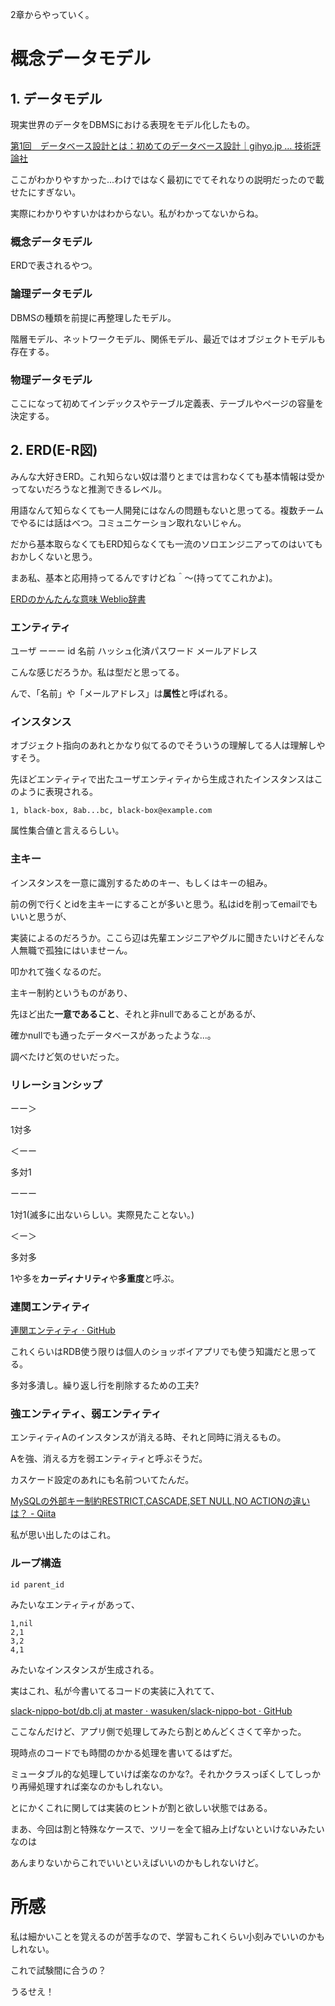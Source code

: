 2章からやっていく。

# 概念データモデル

## 1. データモデル

現実世界のデータをDBMSにおける表現をモデル化したもの。

[第1回　データベース設計とは：初めてのデータベース設計｜gihyo.jp … 技術評論社](http://gihyo.jp/dev/feature/01/database/0001)

ここがわかりやすかった...わけではなく最初にでてそれなりの説明だったので載せたにすぎない。

実際にわかりやすいかはわからない。私がわかってないからね。

### 概念データモデル

ERDで表されるやつ。

### 論理データモデル

DBMSの種類を前提に再整理したモデル。

階層モデル、ネットワークモデル、関係モデル、最近ではオブジェクトモデルも存在する。

### 物理データモデル

ここになって初めてインデックスやテーブル定義表、テーブルやページの容量を決定する。

## 2. ERD(E-R図)

みんな大好きERD。これ知らない奴は潜りとまでは言わなくても基本情報は受かってないだろうなと推測できるレベル。

用語なんて知らなくても一人開発にはなんの問題もないと思ってる。複数チームでやるには話はべつ。コミュニケーション取れないじゃん。

だから基本取らなくてもERD知らなくても一流のソロエンジニアってのはいてもおかしくないと思う。

まあ私、基本と応用持ってるんですけどね＾〜(持っててこれかよ)。

[ERDのかんたんな意味 Weblio辞書](https://www.weblio.jp/content/ERD)

### エンティティ

ユーザ
ーーー
id
名前
ハッシュ化済パスワード
メールアドレス

こんな感じだろうか。私は型だと思ってる。

んで、「名前」や「メールアドレス」は**属性**と呼ばれる。

### インスタンス

オブジェクト指向のあれとかなり似てるのでそういうの理解してる人は理解しやすそう。

先ほどエンティティで出たユーザエンティティから生成されたインスタンスはこのように表現される。

```
1, black-box, 8ab...bc, black-box@example.com
```

属性集合値と言えるらしい。

### 主キー

インスタンスを一意に識別するためのキー、もしくはキーの組み。

前の例で行くとidを主キーにすることが多いと思う。私はidを削ってemailでもいいと思うが、

実装によるのだろうか。ここら辺は先輩エンジニアやグルに聞きたいけどそんな人無職で孤独にはいませーん。

叩かれて強くなるのだ。

主キー制約というものがあり、

先ほど出た**一意であること**、それと非nullであることがあるが、

確かnullでも通ったデータベースがあったような...。

調べたけど気のせいだった。

### リレーションシップ

ーー＞

1対多

＜ーー

多対1

ーーー

1対1(滅多に出ないらしい。実際見たことない。)

＜ー＞

多対多

1や多を**カーディナリティ**や**多重度**と呼ぶ。

### 連関エンティティ

[連関エンティティ · GitHub](https://gist.github.com/momotar/7acd9cb4e7fb9581b160)

これくらいはRDB使う限りは個人のショッボイアプリでも使う知識だと思ってる。

多対多潰し。繰り返し行を削除するための工夫?

### 強エンティティ、弱エンティティ

エンティティAのインスタンスが消える時、それと同時に消えるもの。

Aを強、消える方を弱エンティティと呼ぶそうだ。

カスケード設定のあれにも名前ついてたんだ。

[MySQLの外部キー制約RESTRICT,CASCADE,SET NULL,NO ACTIONの違いは？ - Qiita](https://qiita.com/suin/items/21fe6c5a78c1505b19cb)

私が思い出したのはこれ。

### ループ構造

```
id parent_id
```

みたいなエンティティがあって、

```
1,nil
2,1
3,2
4,1
```

みたいなインスタンスが生成される。

実はこれ、私が今書いてるコードの実装に入れてて、

[slack-nippo-bot/db.clj at master · wasuken/slack-nippo-bot · GitHub](https://github.com/wasuken/slack-nippo-bot/blob/master/src/slack_nippo_bot/db.clj#L10)

ここなんだけど、アプリ側で処理してみたら割とめんどくさくて辛かった。

現時点のコードでも時間のかかる処理を書いてるはずだ。

ミュータブル的な処理していけば楽なのかな?。それかクラスっぽくしてしっかり再帰処理すれば楽なのかもしれない。

とにかくこれに関しては実装のヒントが割と欲しい状態ではある。

まあ、今回は割と特殊なケースで、ツリーを全て組み上げないといけないみたいなのは

あんまりないからこれでいいといえばいいのかもしれないけど。

# 所感

私は細かいことを覚えるのが苦手なので、学習もこれくらい小刻みでいいのかもしれない。

これで試験間に合うの？

うるせえ！
